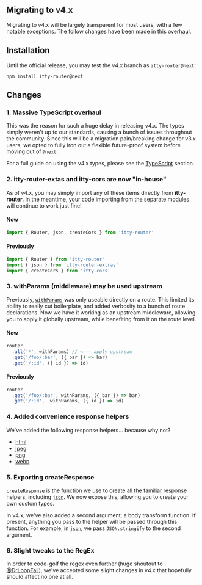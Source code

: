 <script>
  import SEO from '~/components/SEO.svelte'
</script>

<!-- MARKUP -->
<SEO
  title="itty-router"
  subtitle="Migrating to v4.x"
  description="A guide to migrating between versions within itty-router.  In particular, we focus on the latest v3.x to v4.x migration."
  />

## Migrating to v4.x
Migrating to v4.x will be largely transparent for most users, with a few notable exceptions.  The follow changes have been made in this overhaul.

## Installation
Until the official release, you may test the v4.x branch as `itty-router@next`:
```
npm install itty-router@next
```

## Changes


### 1. Massive TypeScript overhaul
This was the reason for such a huge delay in releasing v4.x. The types simply weren't up to our standards, causing a bunch of issues throughout the community. Since this will be a migration pain/breaking change for v3.x users, we opted to fully iron out a flexible future-proof system before moving out of `@next`.

For a full guide on using the v4.x types, please see the [TypeScript](/itty-router/typescript) section.

### 2. itty-router-extas and itty-cors are now "in-house"
As of v4.x, you may simply import any of these items directly from **itty-router**.  In the meantime, your code importing from the separate modules will continue to work just fine!

#### Now
```js
import { Router, json, createCors } from 'itty-router'
```

#### Previously
```js
import { Router } from 'itty-router'
import { json } from 'itty-router-extras'
import { createCors } from 'itty-cors'
```

### 3. withParams (middleware) may be used upstream
Previously, [`withParams`](/itty-router/api#withParams) was only useable directly on a route.  This limited its ability to really cut boilerplate, and added verbosity to a bunch of route declarations.  Now we have it working as an upstream middleware, allowing you to apply it globally upstream, while benefiting from it on the route level.

#### Now
```js
router
  .all('*', withParams) // <--- apply upstream
  .get('/foo/:bar', ({ bar }) => bar)
  .get('/:id', ({ id }) => id)
```

#### Previously
```js
router
  .get('/foo/:bar', withParams, ({ bar }) => bar)
  .get('/:id',  withParams, ({ id }) => id)
```

### 4. Added convenience response helpers
We've added the following response helpers... because why not?
- [html](/api/#html)
- [jpeg](/api/#jpeg)
- [png](/api/#png)
- [webp](/api/#webp)

### 5. Exporting createResponse
[`createResponse`](/itty-router/api#createResponse) is the function we use to create all the familiar response helpers, including [`json`](/itty-router/api#json).  We now expose this, allowing you to create your own custom types.  

In v4.x, we've also added a second argument; a body transform function.  If present, anything you pass to the helper will be passed through this function.  For example, in [`json`](/itty-router/api#json), we pass `JSON.stringify` to the second argument.

### 6. Slight tweaks to the RegEx
In order to code-golf the regex even further (huge shoutout to [@DrLoopFall](https://twitter.com/DrLoopFall)), we've accepted some slight changes in v4.x that hopefully should affect no one at all.

